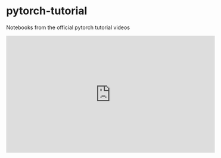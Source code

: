 # pytorch-tutorial
Notebooks from the official pytorch tutorial videos

<iframe width="560" height="315" src="https://www.youtube.com/embed/videoseries?list=PL_lsbAsL_o2CTlGHgMxNrKhzP97BaG9ZN" title="YouTube video player" frameborder="0" allow="accelerometer; autoplay; clipboard-write; encrypted-media; gyroscope; picture-in-picture" allowfullscreen></iframe>
